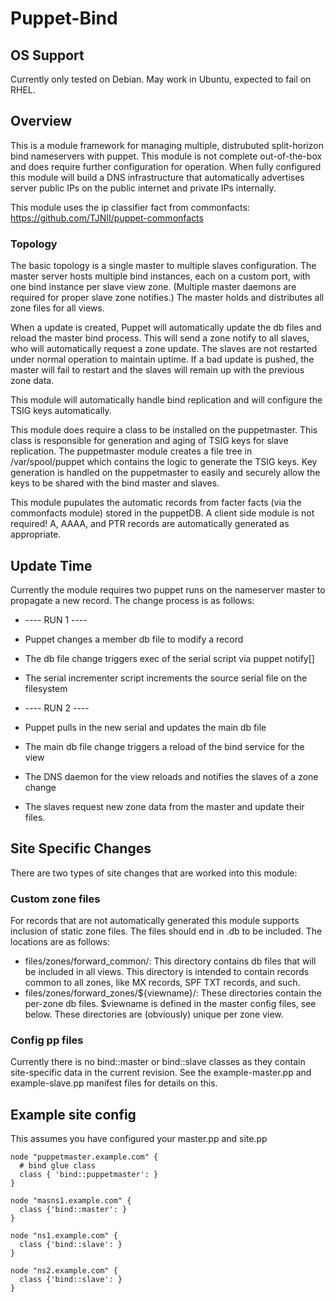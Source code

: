 Puppet-Bind
===========

OS Support
----------

Currently only tested on Debian.
May work in Ubuntu, expected to fail on RHEL.

Overview
--------

This is a module framework for managing multiple, distrubuted split-horizon
bind nameservers with puppet.  This module is not complete out-of-the-box and
does require further configuration for operation.  When fully configured this
module will build a DNS infrastructure that automatically advertises server
public IPs on the public internet and private IPs internally.

This module uses the ip classifier fact from commonfacts: https://github.com/TJNII/puppet-commonfacts

### Topology

The basic topology is a single master to multiple slaves configuration.
The master server hosts multiple bind instances, each on a custom port,
with one bind instance per slave view zone.
(Multiple master daemons are required for proper slave zone notifies.)
The master holds and distributes all zone files for all views.

When a update is created, Puppet will automatically update the db files
and reload the master bind process.  This will send a zone notify to all slaves,
who will automatically request a zone update.  The slaves are not restarted
under normal operation to maintain uptime.  If a bad update is pushed, the master
will fail to restart and the slaves will remain up with the previous zone data.

This module will automatically handle bind replication and will configure the
TSIG keys automatically.

This module does require a class to be installed on the puppetmaster.
This class is responsible for generation and aging of TSIG keys for slave replication.
The puppetmaster module creates a file tree in /var/spool/puppet which contains
the logic to generate the TSIG keys.  Key generation is handled on the puppetmaster
to easily and securely allow the keys to be shared with the bind master and slaves.

This module pupulates the automatic records from facter facts (via the commonfacts module)
stored in the puppetDB.  A client side module is not required!  A, AAAA, and PTR records
are automatically generated as appropriate.

Update Time
-----------

Currently the module requires two puppet runs on the nameserver master to propagate a
new record.  The change process is as follows:

* ---- RUN 1 ----
* Puppet changes a member db file to modify a record
* The db file change triggers exec of the serial script via puppet notify[]
* The serial incrementer script increments the source serial file on the filesystem

* ---- RUN 2 ----
* Puppet pulls in the new serial and updates the main db file
* The main db file change triggers a reload of the bind service for the view
* The DNS daemon for the view reloads and notifies the slaves of a zone change
* The slaves request new zone data from the master and update their files.

Site Specific Changes
---------------------

There are two types of site changes that are worked into this module:

### Custom zone files
For records that are not automatically generated this module supports inclusion of static
zone files.  The files should end in .db to be included.  The locations are as follows:

* files/zones/forward_common/: This directory contains db files that will be included in
all views.  This directory is intended to contain records common to all zones, like MX records,
SPF TXT records, and such.
* files/zones/forward_zones/${viewname}/: These directories contain the per-zone db files.
$viewname is defined in the master config files, see below.  These directories are (obviously)
unique per zone view.

### Config pp files
Currently there is no bind::master or bind::slave classes as they contain site-specific data
in the current revision.  See the example-master.pp and example-slave.pp manifest files for
details on this.

Example site config
-------------------

This assumes you have configured your master.pp and site.pp

    node "puppetmaster.example.com" {
      # bind glue class
      class { 'bind::puppetmaster': }
    }

    node "masns1.example.com" {
      class {'bind::master': }
    }
    
    node "ns1.example.com" {
      class {'bind::slave': }
    }
    
    node "ns2.example.com" {
      class {'bind::slave': }
    }

